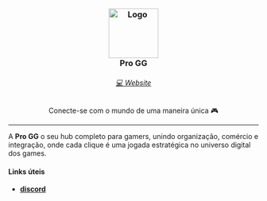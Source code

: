 <h3 align="center">
	<img src="https://imgur.com/XbocG3a.png" width="100" alt="Logo"/>
    <br/>
	Pro GG
</h3>

<h6 align="center">
  <a href="">💻 Website</a>
</h6>

<p align="center">
  Conecte-se com o mundo de uma maneira única 🎮
</p>

<hr/>

A **Pro GG** o seu hub completo para gamers, unindo organização, comércio e integração, 
onde cada clique é uma jogada estratégica no universo digital dos games.

#### Links úteis

- [**discord**](https://discord.gg/NMC2QE2nK8)
